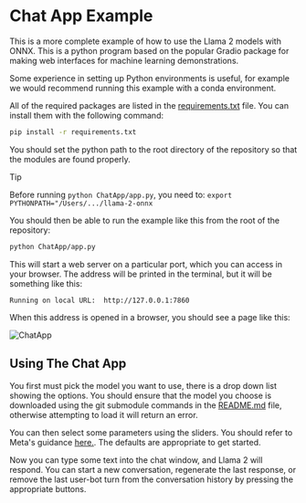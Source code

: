# **Chat App Example**

This is a more complete example of how to use the Llama 2 models with ONNX. This is a python program based on the popular Gradio package for making web interfaces for machine learning demonstrations.

Some experience in setting up Python environments is useful, for example we would recommend running this example with a conda environment.

All of the required packages are listed in the [requirements.txt](requirements.txt) file. You can install them with the following command:

```bash
pip install -r requirements.txt
```

You should set the python path to the root directory of the repository so that the modules are found properly.

> [!TIP]
> Before running `python ChatApp/app.py`, you need to:
> `export PYTHONPATH="/Users/.../llama-2-onnx`

You should then be able to run the example like this from the root of the repository:

```bash
python ChatApp/app.py
```

This will start a web server on a particular port, which you can access in your browser. The address will be printed in the terminal, but it will be something like this:

```
Running on local URL:  http://127.0.0.1:7860
```

When this address is opened in a browser, you should see a page like this:

![ChatApp](../Images/ChatAppExample.png)

## **Using The Chat App**
You first must pick the model you want to use, there is a drop down list showing the options. You should ensure that the model you choose is downloaded using the git submodule commands in the [README.md](../README.md) file, otherwise attempting to load it will return an error.

You can then select some parameters using the sliders. You should refer to Meta's guidance [here.](https://github.com/facebookresearch/llama/). The defaults are appropriate to get started.

Now you can type some text into the chat window, and Llama 2 will respond. You can start a new conversation, regenerate the last response, or remove the last user-bot turn from the conversation history by pressing the appropriate buttons.